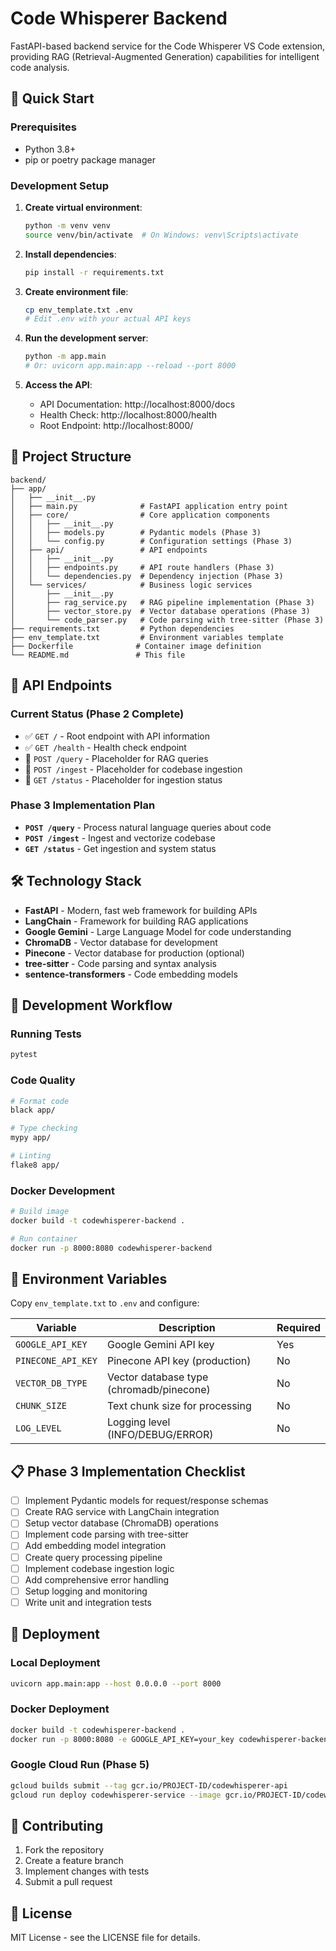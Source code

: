 # Code Whisperer Backend

FastAPI-based backend service for the Code Whisperer VS Code extension, providing RAG (Retrieval-Augmented Generation) capabilities for intelligent code analysis.

## 🚀 Quick Start

### Prerequisites
- Python 3.8+ 
- pip or poetry package manager

### Development Setup

1. **Create virtual environment**:
   ```bash
   python -m venv venv
   source venv/bin/activate  # On Windows: venv\Scripts\activate
   ```

2. **Install dependencies**:
   ```bash
   pip install -r requirements.txt
   ```

3. **Create environment file**:
   ```bash
   cp env_template.txt .env
   # Edit .env with your actual API keys
   ```

4. **Run the development server**:
   ```bash
   python -m app.main
   # Or: uvicorn app.main:app --reload --port 8000
   ```

5. **Access the API**:
   - API Documentation: http://localhost:8000/docs
   - Health Check: http://localhost:8000/health
   - Root Endpoint: http://localhost:8000/

## 📁 Project Structure

```
backend/
├── app/
│   ├── __init__.py
│   ├── main.py              # FastAPI application entry point
│   ├── core/                # Core application components
│   │   ├── __init__.py
│   │   ├── models.py        # Pydantic models (Phase 3)
│   │   └── config.py        # Configuration settings (Phase 3)
│   ├── api/                 # API endpoints
│   │   ├── __init__.py
│   │   ├── endpoints.py     # API route handlers (Phase 3)
│   │   └── dependencies.py  # Dependency injection (Phase 3)
│   └── services/            # Business logic services
│       ├── __init__.py
│       ├── rag_service.py   # RAG pipeline implementation (Phase 3)
│       ├── vector_store.py  # Vector database operations (Phase 3)
│       └── code_parser.py   # Code parsing with tree-sitter (Phase 3)
├── requirements.txt         # Python dependencies
├── env_template.txt         # Environment variables template
├── Dockerfile              # Container image definition
└── README.md               # This file
```

## 🔌 API Endpoints

### Current Status (Phase 2 Complete)
- ✅ `GET /` - Root endpoint with API information
- ✅ `GET /health` - Health check endpoint
- 🚧 `POST /query` - Placeholder for RAG queries
- 🚧 `POST /ingest` - Placeholder for codebase ingestion
- 🚧 `GET /status` - Placeholder for ingestion status

### Phase 3 Implementation Plan
- **`POST /query`** - Process natural language queries about code
- **`POST /ingest`** - Ingest and vectorize codebase
- **`GET /status`** - Get ingestion and system status

## 🛠️ Technology Stack

- **FastAPI** - Modern, fast web framework for building APIs
- **LangChain** - Framework for building RAG applications
- **Google Gemini** - Large Language Model for code understanding
- **ChromaDB** - Vector database for development
- **Pinecone** - Vector database for production (optional)
- **tree-sitter** - Code parsing and syntax analysis
- **sentence-transformers** - Code embedding models

## 🧪 Development Workflow

### Running Tests
```bash
pytest
```

### Code Quality
```bash
# Format code
black app/

# Type checking
mypy app/

# Linting
flake8 app/
```

### Docker Development
```bash
# Build image
docker build -t codewhisperer-backend .

# Run container
docker run -p 8000:8080 codewhisperer-backend
```

## 🔐 Environment Variables

Copy `env_template.txt` to `.env` and configure:

| Variable | Description | Required |
|----------|-------------|----------|
| `GOOGLE_API_KEY` | Google Gemini API key | Yes |
| `PINECONE_API_KEY` | Pinecone API key (production) | No |
| `VECTOR_DB_TYPE` | Vector database type (chromadb/pinecone) | No |
| `CHUNK_SIZE` | Text chunk size for processing | No |
| `LOG_LEVEL` | Logging level (INFO/DEBUG/ERROR) | No |

## 📋 Phase 3 Implementation Checklist

- [ ] Implement Pydantic models for request/response schemas
- [ ] Create RAG service with LangChain integration
- [ ] Setup vector database (ChromaDB) operations
- [ ] Implement code parsing with tree-sitter
- [ ] Add embedding model integration
- [ ] Create query processing pipeline
- [ ] Implement codebase ingestion logic
- [ ] Add comprehensive error handling
- [ ] Setup logging and monitoring
- [ ] Write unit and integration tests

## 🚀 Deployment

### Local Deployment
```bash
uvicorn app.main:app --host 0.0.0.0 --port 8000
```

### Docker Deployment
```bash
docker build -t codewhisperer-backend .
docker run -p 8000:8080 -e GOOGLE_API_KEY=your_key codewhisperer-backend
```

### Google Cloud Run (Phase 5)
```bash
gcloud builds submit --tag gcr.io/PROJECT-ID/codewhisperer-api
gcloud run deploy codewhisperer-service --image gcr.io/PROJECT-ID/codewhisperer-api
```

## 🤝 Contributing

1. Fork the repository
2. Create a feature branch
3. Implement changes with tests
4. Submit a pull request

## 📝 License

MIT License - see the LICENSE file for details. 
